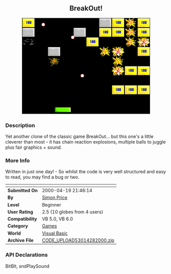 ﻿<div align="center">

## BreakOut\!

<img src="PIC20004281549186893.gif">
</div>

### Description

Yet another clone of the classic game BreakOut... but this one's a little cleverer than most - it has chain reaction explosions, multiple balls to juggle plus fair graphics + sound.
 
### More Info
 
Written in just one day! - So whilst the code is very well structured and easy to read, you may find a bug or two.


<span>             |<span>
---                |---
**Submitted On**   |2000-04-19 21:46:14
**By**             |[Simon Price](https://github.com/Planet-Source-Code/PSCIndex/blob/master/ByAuthor/simon-price.md)
**Level**          |Beginner
**User Rating**    |2.5 (10 globes from 4 users)
**Compatibility**  |VB 5\.0, VB 6\.0
**Category**       |[Games](https://github.com/Planet-Source-Code/PSCIndex/blob/master/ByCategory/games__1-38.md)
**World**          |[Visual Basic](https://github.com/Planet-Source-Code/PSCIndex/blob/master/ByWorld/visual-basic.md)
**Archive File**   |[CODE\_UPLOAD53014282000\.zip](https://github.com/Planet-Source-Code/simon-price-breakout__1-7660/archive/master.zip)

### API Declarations

BitBlt, sndPlaySound





